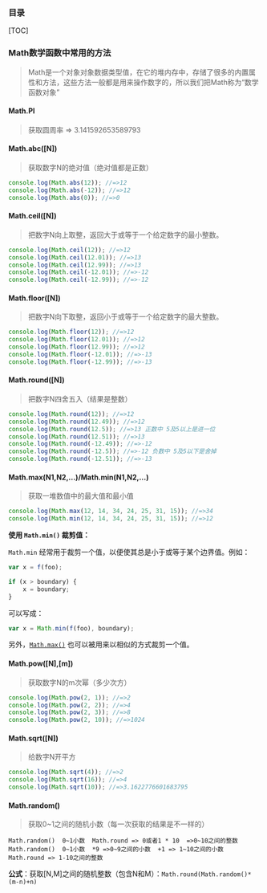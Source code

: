 ### 目录

[TOC]



### Math数学函数中常用的方法

> Math是一个对象对象数据类型值，在它的堆内存中，存储了很多的内置属性和方法，这些方法一般都是用来操作数字的，所以我们把Math称为“数学函数对象”



#### Math.PI

> 获取圆周率 => 3.141592653589793

#### Math.abc([N])

> 获取数字N的绝对值（绝对值都是正数）

```js
console.log(Math.abs(12)); //=>12
console.log(Math.abs(-12)); //=>12
console.log(Math.abs(0)); //=>0
```



#### Math.ceil([N])

> 把数字N向上取整，返回大于或等于一个给定数字的最小整数。

```js
console.log(Math.ceil(12)); //=>12
console.log(Math.ceil(12.01)); //=>13
console.log(Math.ceil(12.99)); //=>13
console.log(Math.ceil(-12.01)); //=>-12
console.log(Math.ceil(-12.99)); //=>-12
```



#### Math.floor([N])

> 把数字N向下取整，返回小于或等于一个给定数字的最大整数。

```js
console.log(Math.floor(12)); //=>12
console.log(Math.floor(12.01)); //=>12
console.log(Math.floor(12.99)); //=>12
console.log(Math.floor(-12.01)); //=>-13
console.log(Math.floor(-12.99)); //=>-13
```



#### Math.round([N])

> 把数字N四舍五入（结果是整数）

```js
console.log(Math.round(12)); //=>12
console.log(Math.round(12.49)); //=>12
console.log(Math.round(12.5)); //=>13 正数中 5及5以上是进一位
console.log(Math.round(12.51)); //=>13
console.log(Math.round(-12.49)); //=>-12
console.log(Math.round(-12.5)); //=>-12 负数中 5及5以下是舍掉
console.log(Math.round(-12.51)); //=>-13
```



#### Math.max(N1,N2,...)/Math.min(N1,N2,...)

> 获取一堆数值中的最大值和最小值

```js
console.log(Math.max(12, 14, 34, 24, 25, 31, 15)); //=>34
console.log(Math.min(12, 14, 34, 24, 25, 31, 15)); //=>12
```

**使用 `Math.min()` 裁剪值：**

`Math.min` 经常用于裁剪一个值，以便使其总是小于或等于某个边界值。例如：

```js
var x = f(foo);

if (x > boundary) {
    x = boundary;
}
```

可以写成：

```js
var x = Math.min(f(foo), boundary);
```

另外，[`Math.max()`](https://developer.mozilla.org/zh-CN/docs/Web/JavaScript/Reference/Global_Objects/Math/max) 也可以被用来以相似的方式裁剪一个值。

#### Math.pow([N],[m])

> 获取数字N的m次幂（多少次方）

```js
console.log(Math.pow(2, 1)); //=>2
console.log(Math.pow(2, 2)); //=>4
console.log(Math.pow(2, 3)); //=>8
console.log(Math.pow(2, 10)); //=>1024 
```



#### Math.sqrt([N])

> 给数字N开平方

```js
console.log(Math.sqrt(4)); //=>2
console.log(Math.sqrt(16)); //=>4
console.log(Math.sqrt(10)); //=>3.1622776601683795
```



#### Math.random()

> 获取0~1之间的随机小数（每一次获取的结果是不一样的）

```
Math.random()  0~1小数  Math.round => 0或者1 * 10  =>0~10之间的整数
Math.random()  0~1小数  *9 =>0~9之间的小数  +1 => 1~10之间的小数  Math.round => 1-10之间的整数
```

**公式**：获取[N,M]之间的随机整数（包含N和M）：`Math.round(Math.random()*(m-n)+n)`
